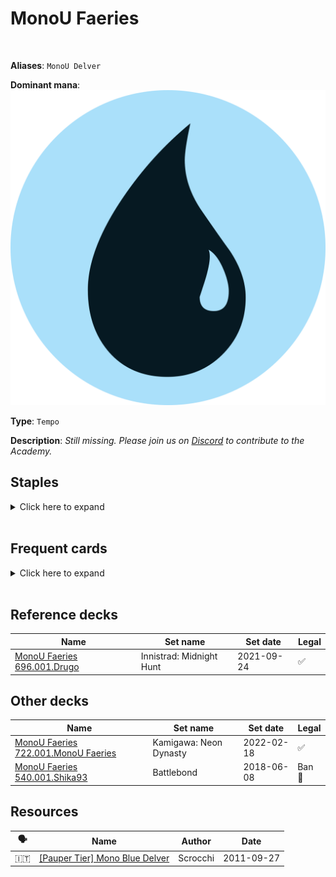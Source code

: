 <!-- This page is automatically generated by Myr: do not update it manually. Changes directly applied here will be lost. -->
# MonoU Faeries
<br/>

**Aliases**: `MonoU Delver`


**Dominant mana**: <img src="../resources/images/mana/U.png" class="dominant-mana-icon"/>

**Type**: `Tempo`

**Description**: _Still missing. Please join us on [Discord](https://discord.gg/fYQbpjjkQ3) to contribute to the Academy._


## **Staples**

<details>
  <summary>Click here to expand</summary>
<a href="https://scryfall.com/card/mh2/267/counterspell"><img src="https://c1.scryfall.com/file/scryfall-cards/normal/front/1/9/1920dae4-fb92-4f19-ae4b-eb3276b8dac7.jpg?1622389067" class="archetype-card rounded-image"/></a>
<a href="https://scryfall.com/card/isd/51/delver-of-secrets-insectile-aberration"><img src="https://c1.scryfall.com/file/scryfall-cards/normal/front/1/1/11bf83bb-c95b-4b4f-9a56-ce7a1816307a.jpg?1562826346" class="archetype-card rounded-image"/></a>
<a href="https://scryfall.com/card/m20/58/faerie-miscreant"><img src="https://c1.scryfall.com/file/scryfall-cards/normal/front/2/8/28aa0337-94bd-4274-b2ee-6f43747c77b3.jpg?1592516372" class="archetype-card rounded-image"/></a>
<a href="https://scryfall.com/card/mm2/149/mutagenic-growth"><img src="https://c1.scryfall.com/file/scryfall-cards/normal/front/2/e/2e0861a2-1858-47af-8154-20a977c2b298.jpg?1562260231" class="archetype-card rounded-image"/></a>
<a href="https://scryfall.com/card/c18/95/ninja-of-the-deep-hours"><img src="https://c1.scryfall.com/file/scryfall-cards/normal/front/5/f/5fea7980-55e1-47c1-ab18-a89c976b55fc.jpg?1592710604" class="archetype-card rounded-image"/></a>
<a href="https://scryfall.com/card/c21/125/ponder"><img src="https://c1.scryfall.com/file/scryfall-cards/normal/front/9/c/9cee2eb1-f60e-4626-ba4a-b543142ca950.jpg?1617910474" class="archetype-card rounded-image"/></a>
<a href="https://scryfall.com/card/mma/65/spellstutter-sprite"><img src="https://c1.scryfall.com/file/scryfall-cards/normal/front/3/8/3899605d-2203-4ab6-9ff5-69490382eea4.jpg?1561966876" class="archetype-card rounded-image"/></a>
</details><br/>



## **Frequent cards**

<details>
  <summary>Click here to expand</summary>
<a href="https://scryfall.com/card/war/41/augur-of-bolas"><img src="https://c1.scryfall.com/file/scryfall-cards/normal/front/d/1/d19fbfe6-69bb-452a-be3c-b9c625e23193.jpg?1557576145" class="archetype-card rounded-image"/></a>
<a href="https://scryfall.com/card/ema/44/daze"><img src="https://c1.scryfall.com/file/scryfall-cards/normal/front/f/0/f05e9a3e-8a35-4687-85cb-e31b3927a5e2.jpg?1580013916" class="archetype-card rounded-image"/></a>
<a href="https://scryfall.com/card/bfz/76/dispel"><img src="https://c1.scryfall.com/file/scryfall-cards/normal/front/b/c/bceab6b3-6b64-4964-a501-ce806a6c13ad.jpg?1562939587" class="archetype-card rounded-image"/></a>
<a href="https://scryfall.com/card/mh1/51/faerie-seer"><img src="https://c1.scryfall.com/file/scryfall-cards/normal/front/d/1/d1fcfeb4-1818-4e08-be4c-27b8a9dc12e6.jpg?1562201375" class="archetype-card rounded-image"/></a>
<a href="https://scryfall.com/card/jvc/27/gush"><img src="https://c1.scryfall.com/file/scryfall-cards/normal/front/d/4/d4a3a921-3b7f-474c-b8c3-67a1a6ba5cc1.jpg?1562378488" class="archetype-card rounded-image"/></a>
<a href="https://scryfall.com/card/neo/67/moon-circuit-hacker"><img src="https://c1.scryfall.com/file/scryfall-cards/normal/front/c/6/c6e466d1-943d-41e6-a47d-c9d951ca4262.jpg?1643591928" class="archetype-card rounded-image"/></a>
<a href="https://scryfall.com/card/iko/60/of-one-mind"><img src="https://c1.scryfall.com/file/scryfall-cards/normal/front/c/9/c95fb136-f21d-4f3a-82b7-bcf490b7e90c.jpg?1591226411" class="archetype-card rounded-image"/></a>
<a href="https://scryfall.com/card/cmr/84/preordain"><img src="https://c1.scryfall.com/file/scryfall-cards/normal/front/1/4/1453f92e-df2d-4789-aa1b-a5b5c51567d4.jpg?1608909344" class="archetype-card rounded-image"/></a>
<a href="https://scryfall.com/card/dds/10/snap"><img src="https://c1.scryfall.com/file/scryfall-cards/normal/front/1/9/1959f078-4b7b-4df2-a256-d43b2d97e853.jpg?1592761565" class="archetype-card rounded-image"/></a>
<a href="https://scryfall.com/card/xln/81/spell-pierce"><img src="https://c1.scryfall.com/file/scryfall-cards/normal/front/6/b/6bf4dfc0-c58b-4535-b660-54ceaa6e0217.jpg?1562557054" class="archetype-card rounded-image"/></a>
<a href="https://scryfall.com/card/jvc/16/spire-golem"><img src="https://c1.scryfall.com/file/scryfall-cards/normal/front/b/2/b299c599-1a10-4122-ac0b-8f52a9cec7b6.jpg?1562378478" class="archetype-card rounded-image"/></a>
<a href="https://scryfall.com/card/mm2/66/vapor-snag"><img src="https://c1.scryfall.com/file/scryfall-cards/normal/front/5/9/59f26d0a-e9f3-442f-b5c6-8016cf736432.jpg?1562262639" class="archetype-card rounded-image"/></a>
</details><br/>



## **Reference decks**

| Name | Set name | Set date | Legal |
| -----| -------- | -------- | ----- |
| [MonoU Faeries 696.001.Drugo](https://www.mtggoldfish.com/deck/4624381) | Innistrad: Midnight Hunt | 2021-09-24 | ✅ |




## **Other decks**

| Name | Set name | Set date | Legal |
| -----| -------- | -------- | ----- |
| [MonoU Faeries 722.001.MonoU Faeries](https://www.mtggoldfish.com/deck/4667107) | Kamigawa: Neon Dynasty | 2022-02-18 | ✅ |
| [MonoU Faeries 540.001.Shika93](https://www.mtggoldfish.com/deck/4351740) | Battlebond | 2018-06-08 | Ban 🔨 |






## **Resources**

| 🗣️ | Name | Author | Date |
| -- | ---- | ------ | ---- |
| 🇮🇹 | <a target="_blank" href="http://www.metagame.it/forum/viewtopic.php?f=158&t=265">[Pauper Tier] Mono Blue Delver</a> | Scrocchi | 2011-09-27   |

